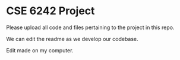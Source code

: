 # CSE 6242 Project

Please upload all code and files pertaining to the project in this repo.

We can edit the readme as we develop our codebase.

Edit made on my computer.
